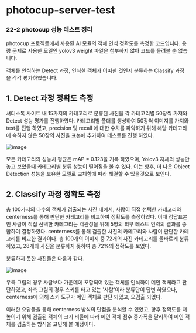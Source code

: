 # photocup-server-test
### 22-2 photocup 성능 테스트 정리

photocup 프로젝트에서 사용된 AI 모듈의 객체 인식 정확도를 측정한 코드입니다.
용량 문제로 사용한 모델인 yolov3 weight 파일은 첨부하지 않아 코드를 돌려볼 순 없습니다.

객체를 인식하는 Detect 과정, 인식한 객체가 어떠한 것인지 분류하는 Classify 과정 을 각각 평가하였습니다.

## 1. Detect 과정 정확도 측정
셔터스톡 사이트 내 15가지의 카테고리로 분류된 사진을 각 카테고리별 50장씩 가져와 Detect 성능 평가를 진행하였다.
카테고리별 폴더를 생성하여 50장씩 이미지를 가져와 test를 진행 하였고, precision 및 recall 에 대한 수치를 파악하기 위해 해당 카테고리에 속하지 않은 50장의
사진을 표본에 추가하여 테스트를 진행 하였다.

![image](https://user-images.githubusercontent.com/39343594/231318391-c3ab2684-a74c-4db9-95b5-fc0d3042dbae.png)

모든 카테고리의 성능치 평균은 mAP = 0.123을 기록 하였으며, Yolov3 자체의 성능만 놓고 보았을때 카테고리별 분류 성능이 떨어짐을 볼 수 있다. 이는 향후, 더 나은
Object Detection 성능을 보유한 모델로 교체함에 따라 해결할 수 있을것으로 보인다.

## 2. Classify 과정 정확도 측정
총 100가지의 다수의 객체가 검출되는 사진 내에서, 사람이 직접 선택한 카테고리와 centerness를 통해 판단한 카테고리를 비교하여 정확도를 측정하였다. 이때 정답표본인
사람이 직접 선택한 카테고리는 객관성을 위해 5명의 외부 테스트 인력의 결과를 종합하여 결정하였다.
centerness를 통해 검출한 사진의 카테고리와 사람이 판단한 카테고리를 비교한 결과이다. 총 100개의 이미지 중 72개의 사진 카테고리를 올바르게 분류 하였고, 28개의
사진을 분류하지 못하여 총 72%의 정확도를 보였다.

분류하지 못한 사진들은 다음과 같다.

![image](https://user-images.githubusercontent.com/39343594/231318778-8d343c4a-9a81-4572-a3f0-d2c859a7706f.png)

우측 그림의 경우 사람보다 가운데에 포함되어 있는 객체를 인식하여 메인 객체라고 판단하였고, 좌측 그림의 경우 스키를 타고 있는 '사람'이라 분류단이 답변 하였으나,
centerness에 의해 스키 도구가 메인 객체로 판단 되었고, 오검출 되었다.

이러한 오답들을 통해 centerness 방식의 단점을 분석할 수 있었고, 향후 정확도를 더 높이기 위해 검출된 객체의 크기 비율에 따라 메인 객체 점수 증가폭을 달리하여
메인 객체를 검출하는 방식을 고민해 볼 예정이다.
